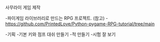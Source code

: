 사무라이 게임 제작

-파이게임 라이브러리로 만드는 RPG 프로젝트. (참고)
  -https://github.com/PrintedLove/Python-pygame-RPG-tutorial/tree/main


-기획
  -기본 키와 점프 대쉬 만들기
  -적 만들기
  -시험 잘 보기
